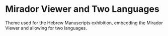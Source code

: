 # Mirador Viewer and Two Languages
Theme used for the Hebrew Manuscripts exhibition, embedding the Mirador Viewer and allowing for two languages.
